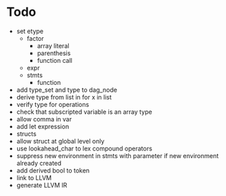 # Todo
* set etype
  * factor
    * array literal
    * parenthesis
    * function call
  * expr
  * stmts
    * function
* add type_set and type to dag_node
* derive type from list in for x in list
* verify type for operations
* check that subscripted variable is an array type
* allow comma in var
* add let expression
* structs
* allow struct at global level only
* use lookahead_char to lex compound operators
* suppress new environment in stmts with parameter if new environment already created
* add derived bool to token
* link to LLVM
* generate LLVM IR